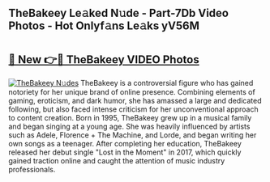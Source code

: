 ## TheBakeey Le𝚊ked N𝚞de - Part-7Db Video Photos - Hot Onlyf𝚊ns Le𝚊ks yV56M

# <h2><a href="http://ac18655.deff.icu/?id=TheBakeey">🔗 New 👉🔴 TheBakeey VIDEO Photos</a></h2>

[![TheBakeey N𝚞des](https://i.imgur.com/rIISA9y.gif)](http://ac18655.deff.icu/?id=TheBakeey)
TheBakeey is a controversial figure who has gained notoriety for her unique brand of online presence. Combining elements of gaming, eroticism, and dark humor, she has amassed a large and dedicated following, but also faced intense criticism for her unconventional approach to content creation. Born in 1995, TheBakeey grew up in a musical family and began singing at a young age. She was heavily influenced by artists such as Adele, Florence + The Machine, and Lorde, and began writing her own songs as a teenager. After completing her education, TheBakeey released her debut single "Lost in the Moment" in 2017, which quickly gained traction online and caught the attention of music industry professionals.
